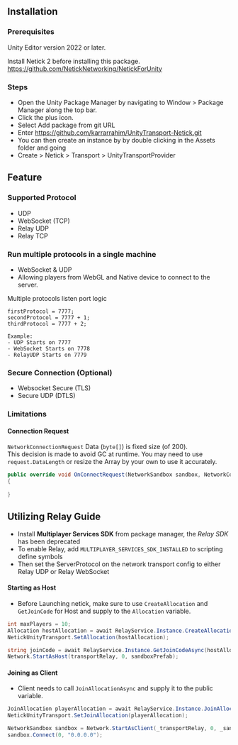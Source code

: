 ## Installation

### Prerequisites

Unity Editor version 2022 or later.

Install Netick 2 before installing this package.
https://github.com/NetickNetworking/NetickForUnity

### Steps

- Open the Unity Package Manager by navigating to Window > Package Manager along the top bar.
- Click the plus icon.
- Select Add package from git URL
- Enter https://github.com/karrarrahim/UnityTransport-Netick.git
- You can then create an instance by by double clicking in the Assets folder and going
 - Create > Netick > Transport > UnityTransportProvider

## Feature

### Supported Protocol
- UDP
- WebSocket (TCP)
- Relay UDP
- Relay TCP

### Run multiple protocols in a single machine
  - WebSocket & UDP
  - Allowing players from WebGL and Native device to connect to the server.

Multiple protocols listen port logic
```
firstProtocol = 7777;
secondProtocol = 7777 + 1;
thirdProtocol = 7777 + 2;

Example:
- UDP Starts on 7777
- WebSocket Starts on 7778
- RelayUDP Starts on 7779
```

### Secure Connection (Optional)
- Websocket Secure (TLS)
- Secure UDP (DTLS)

### Limitations
#### Connection Request
`NetworkConnectionRequest` Data (`byte[]`) is fixed size (of 200).  
This decision is made to avoid GC at runtime. You may need to use `request.DataLength` or resize the Array by your own to use it accurately.

```cs
public override void OnConnectRequest(NetworkSandbox sandbox, NetworkConnectionRequest request)
{
	
}
```

## Utilizing Relay Guide
- Install **Multiplayer Services SDK** from package manager, the *Relay SDK* has been deprecated
- To enable Relay, add `MULTIPLAYER_SERVICES_SDK_INSTALLED` to scripting define symbols
- Then set the ServerProtocol on the network transport config to either Relay UDP or Relay WebSocket

#### Starting as Host
- Before Launching netick, make sure to use `CreateAllocation` and `GetJoinCode` for Host and supply to the `Allocation` variable. 
```cs
int maxPlayers = 10;
Allocation hostAllocation = await RelayService.Instance.CreateAllocationAsync(maxPlayers);
NetickUnityTransport.SetAllocation(hostAllocation);

string joinCode = await RelayService.Instance.GetJoinCodeAsync(hostAllocation.AllocationId);
Network.StartAsHost(transportRelay, 0, sandboxPrefab);
```


#### Joining as Client
- Client needs to call `JoinAllocationAsync` and supply it to the public variable.
```cs
JoinAllocation playerAllocation = await RelayService.Instance.JoinAllocationAsync(joinCode);
NetickUnityTransport.SetJoinAllocation(playerAllocation);

NetworkSandbox sandbox = Network.StartAsClient(_transportRelay, 0, _sandboxPrefab);
sandbox.Connect(0, "0.0.0.0");

```
